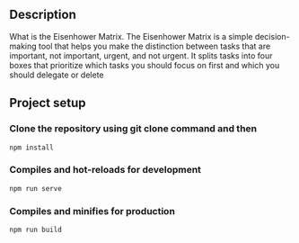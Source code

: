 

## Description

<div>
  <p>
    What is the Eisenhower Matrix. The Eisenhower Matrix is a simple decision-making tool 
that helps you make the distinction between tasks that are important, not important, 
urgent, and not urgent. It splits tasks into four boxes that prioritize which tasks you 
should focus on first and which you should delegate or delete
  </p>
</div>

## Project setup

### Clone the repository using git clone command and then
```
npm install
```

### Compiles and hot-reloads for development

```
npm run serve
```

### Compiles and minifies for production

```
npm run build
```

